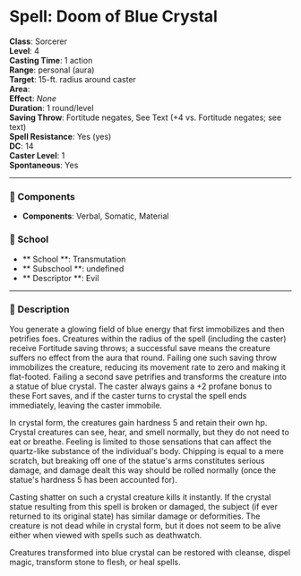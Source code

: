 
# Spell: Doom of Blue Crystal
**Class**: Sorcerer  
**Level**: 4  
**Casting Time**: 1 action  
**Range**: personal (aura)  
**Target**: 15-ft. radius around caster  
**Area**:   
**Effect**: _None_  
**Duration**: 1 round/level  
**Saving Throw**: Fortitude negates, See Text (+4 vs. Fortitude negates; see text)  
**Spell Resistance**: Yes (yes)  
**DC**: 14  
**Caster Level**: 1  
**Spontaneous**: Yes

---

### 🔮 Components
- **Components**: Verbal, Somatic, Material

### 🏫 School
- ** School **: Transmutation
- ** Subschool **: undefined
- ** Descriptor **: Evil
---

### 📜 Description
You generate a glowing field of blue energy that first immobilizes and then petrifies foes. Creatures within the radius of the spell (including the caster) receive Fortitude saving throws; a successful save means the creature suffers no effect from the aura that round. Failing one such saving throw immobilizes the creature, reducing its movement rate to zero and making it flat-footed. Failing a second save petrifies and transforms the creature into a statue of blue crystal. The caster always gains a +2 profane bonus to these Fort saves, and if the caster turns to crystal the spell ends immediately, leaving the caster immobile.

In crystal form, the creatures gain hardness 5 and retain their own hp. Crystal creatures can see, hear, and smell normally, but they do not need to eat or breathe. Feeling is limited to those sensations that can affect the quartz-like substance of the individual's body. Chipping is equal to a mere scratch, but breaking off one of the statue's arms constitutes serious damage, and damage dealt this way should be rolled normally (once the statue's hardness 5 has been accounted for).

Casting shatter on such a crystal creature kills it instantly. If the crystal statue resulting from this spell is broken or damaged, the subject (if ever returned to its original state) has similar damage or deformities. The creature is not dead while in crystal form, but it does not seem to be alive either when viewed with spells such as deathwatch.

Creatures transformed into blue crystal can be restored with cleanse, dispel magic, transform stone to flesh, or heal spells.
